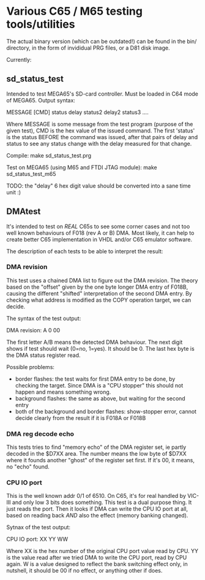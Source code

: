 # Various C65 / M65 testing tools/utilities

The actual binary version (which can be outdated!) can be found in the
bin/ directory, in the form of invididual PRG files, or a D81 disk image.

Currently:

## sd_status_test

Intended to test MEGA65's SD-card controller. Must be loaded in C64 mode
of MEGA65. Output syntax:

MESSAGE [CMD] status delay status2 delay2 status3 ....

Where MESSAGE is some message from the test program (purpose of the given
test), CMD is the hex value of the issued command. The first 'status' is
the status BEFORE the command was issued, after that pairs of delay and
status to see any status change with the delay measured for that change.

Compile: make sd_status_test.prg

Test on MEGA65 (using M65 and FTDI JTAG module): make sd_status_test_m65

TODO: the "delay" 6 hex digit value should be converted into a sane time
unit :)

## DMAtest

It's intended to test on *REAL* C65s to see some corner cases and not too
well known behaviours of F018 (rev A or B) DMA. Most likely, it can help
to create better C65 implementation in VHDL and/or C65 emulator software.

The description of each tests to be able to interpret the result:

### DMA revision

This test uses a chained DMA list to figure out the DMA revision. The theory
based on the "offset" given by the one byte longer DMA entry of F018B, causing
the different "shifted" interpretation of the second DMA entry. By checking
what address is modified as the COPY operation target, we can decide.

The syntax of the test output:

DMA revision: A 0 00

The first letter A/B means the detected DMA behaviour. The next digit shows
if test should wait (0=no, 1=yes). It should be 0. The last hex byte is the
DMA status register read.

Possible problems:

* border flashes: the test waits for first DMA entry to be done, by checking
  the target. Since DMA is a "CPU stopper" this should not happen and means
  something wrong.
* background flashes: the same as above, but waiting for the second entry
* both of the background and border flashes: show-stopper error, cannot decide
  clearly from the result if it is F018A or F018B


### DMA reg decode echo

This tests tries to find "memory echo" of the DMA register set, ie partly
decoded in the $D7XX area. The number means the low byte of $D7XX where it
founds another "ghost" of the register set first. If it's 00, it means, no
"echo" found.

### CPU IO port

This is the well known addr 0/1 of 6510. On C65, it's for real handled
by VIC-III and only low 3 bits does something. This test is a dual purpose
thing. It just reads the port. Then it looks if DMA can write the CPU IO
port at all, based on reading back _AND_ also the effect (memory banking
changed).

Sytnax of the test output:

CPU IO port: XX YY WW

Where XX is the hex number of the original CPU port value read by CPU.
YY is the value read after we tried DMA to write the CPU port, read
by CPU again. W is a value designed to reflect the bank switching
effect only, in nutshell, it should be 00 if no effect, or anything
other if does.





